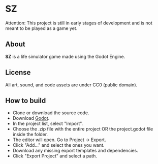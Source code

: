 # SZ
Attention: This project is still in early stages of development and is not meant to be played as a game yet.
## About
**SZ** is a life simulator game made using the Godot Engine.
## License
All art, sound, and code assets are under CC0 (public domain).
## How to build
- Clone or download the source code.
- Download [Godot](https://godotengine.org/download/linux).
- In the project list, select "Import".
- Choose the .zip file with the entire project OR the project.godot file inside the folder.
- The editor will open. Go to Project -> Export.
- Click "Add..." and select the ones you want.
- Download any missing export templates and dependencies.
- Click "Export Project" and select a path.
